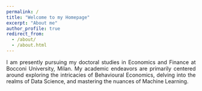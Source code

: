 ```yaml
---
permalink: /
title: "Welcome to my Homepage"
excerpt: "About me"
author_profile: true
redirect_from: 
  - /about/
  - /about.html
---
```

<div style="text-align: justify">
I am presently pursuing my doctoral studies in Economics and Finance at Bocconi University, Milan. My academic endeavors are primarily centered around exploring the intricacies of Behavioural Economics, delving into the realms of Data Science, and mastering the nuances of Machine Learning.
</div>
